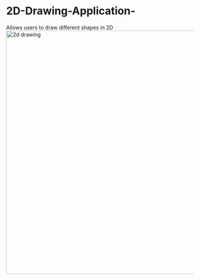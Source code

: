 # 2D-Drawing-Application-
Allows users to draw different shapes in 2D 
<img width="654" alt="2d drawing" src="https://user-images.githubusercontent.com/16597370/32695767-76486642-c733-11e7-9c03-bfd411d409e4.png">
